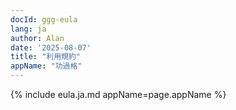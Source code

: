 ```yaml
---
docId: ggg-eula
lang: ja
author: Alan
date: '2025-08-07'
title: "利用規約"
appName: "功過格"
---
```


{% include eula.ja.md appName=page.appName %}